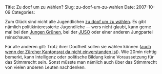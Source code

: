 Title: Zu doof um zu wählen?
Slug: zu-doof-um-zu-wahlen
Date: 2007-10-09
Categories:

Zum Glück sind nicht alle Jugendlichen [zu doof um zu wählen](http://www.20min.ch/myvote/wahlnews/story/19815894). Es gibt nämlich politikinteressierte Jugendliche -- wers nicht glaubt, kann gerne mal bei den [Jungen Grünen](http://www.jungegruene.ch/zh/), bei der [JUSO](http://www.gerechtigkeit-jetzt.ch/) oder einer anderen Jungpartei reinschauen.

Für alle anderen gilt: Trotz ihrer Doofheit sollen sie wählen können ([auch wenn der Zürcher Kantonsrat da nicht einverstanden ist](http://spinlock.ch/blog/2007/06/18/zurcher-kantonsrat-verpasst-chance/)). Wie 20min richtig bemerkt, kann Intelligenz oder politische Bildung keine Voraussetzung für das Stimmrecht sein. Sonst müsste man nämlich auch über das Stimmrecht von vielen anderen Leuten nachdenken.
